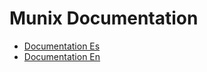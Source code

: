 # Munix Documentation

- [Documentation Es](documentation/es/README.md)
- [Documentation En](documentation/en/README.md)